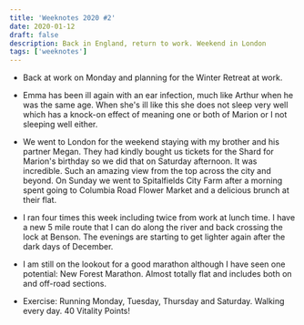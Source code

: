 ```yaml
---
title: 'Weeknotes 2020 #2'
date: 2020-01-12
draft: false
description: Back in England, return to work. Weekend in London
tags: ['weeknotes']
---
```


- Back at work on Monday and planning for the Winter Retreat at work.

- Emma has been ill again with an ear infection, much like Arthur when he was the same age. When she's ill like this she does not sleep very well which has a knock-on effect of meaning one or both of Marion or I not sleeping well either.

- We went to London for the weekend staying with my brother and his partner Megan. They had kindly bought us tickets for the Shard for Marion's birthday so we did that on Saturday afternoon. It was incredible. Such an amazing view from the top across the city and beyond. On Sunday we went to Spitalfields City Farm after a morning spent going to Columbia Road Flower Market and a delicious brunch at their flat.

- I ran four times this week including twice from work at lunch time. I have a new 5 mile route that I can do along the river and back crossing the lock at Benson. The evenings are starting to get lighter again after the dark days of December.

- I am still on the lookout for a good marathon although I have seen one potential: New Forest Marathon. Almost totally flat and includes both on and off-road sections.

- Exercise: Running Monday, Tuesday, Thursday and Saturday. Walking every day. 40 Vitality Points!

